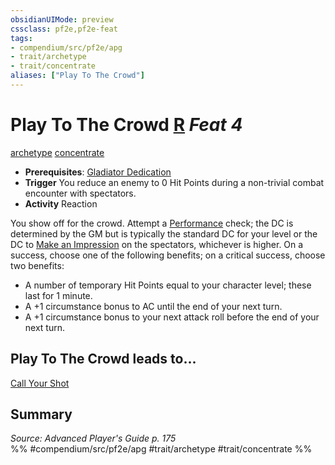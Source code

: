 ```yaml
---
obsidianUIMode: preview
cssclass: pf2e,pf2e-feat
tags:
- compendium/src/pf2e/apg
- trait/archetype
- trait/concentrate
aliases: ["Play To The Crowd"]
---
```

# Play To The Crowd  [R](/rules/core-rulebook/chapter-9-playing-the-game.md#Actions "Reaction") *Feat 4*  
[archetype](/rules/traits/archetype.md)  [concentrate](/rules/traits/concentrate.md)  

- **Prerequisites**: [Gladiator Dedication](/compendium/feats/gladiator-dedication-apg.md)
- **Trigger** You reduce an enemy to 0 Hit Points during a non-trivial combat encounter with spectators.
- **Activity** Reaction

You show off for the crowd. Attempt a [Performance](/compendium/skills.md#Performance) check; the DC is determined by the GM but is typically the standard DC for your level or the DC to [Make an Impression](/rules/actions/make-an-impression.md) on the spectators, whichever is higher. On a success, choose one of the following benefits; on a critical success, choose two benefits:

- A number of temporary Hit Points equal to your character level; these last for 1 minute.
- A +1 circumstance bonus to AC until the end of your next turn.
- A +1 circumstance bonus to your next attack roll before the end of your next turn.

## Play To The Crowd leads to...

[Call Your Shot](/compendium/feats/call-your-shot-apg.md)

## Summary

*Source: Advanced Player's Guide p. 175*  
%% #compendium/src/pf2e/apg #trait/archetype #trait/concentrate %%